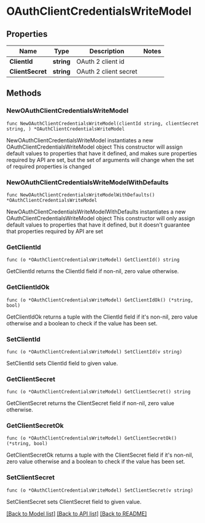 # OAuthClientCredentialsWriteModel

## Properties

Name | Type | Description | Notes
------------ | ------------- | ------------- | -------------
**ClientId** | **string** | OAuth 2 client id | 
**ClientSecret** | **string** | OAuth 2 client secret | 

## Methods

### NewOAuthClientCredentialsWriteModel

`func NewOAuthClientCredentialsWriteModel(clientId string, clientSecret string, ) *OAuthClientCredentialsWriteModel`

NewOAuthClientCredentialsWriteModel instantiates a new OAuthClientCredentialsWriteModel object
This constructor will assign default values to properties that have it defined,
and makes sure properties required by API are set, but the set of arguments
will change when the set of required properties is changed

### NewOAuthClientCredentialsWriteModelWithDefaults

`func NewOAuthClientCredentialsWriteModelWithDefaults() *OAuthClientCredentialsWriteModel`

NewOAuthClientCredentialsWriteModelWithDefaults instantiates a new OAuthClientCredentialsWriteModel object
This constructor will only assign default values to properties that have it defined,
but it doesn't guarantee that properties required by API are set

### GetClientId

`func (o *OAuthClientCredentialsWriteModel) GetClientId() string`

GetClientId returns the ClientId field if non-nil, zero value otherwise.

### GetClientIdOk

`func (o *OAuthClientCredentialsWriteModel) GetClientIdOk() (*string, bool)`

GetClientIdOk returns a tuple with the ClientId field if it's non-nil, zero value otherwise
and a boolean to check if the value has been set.

### SetClientId

`func (o *OAuthClientCredentialsWriteModel) SetClientId(v string)`

SetClientId sets ClientId field to given value.


### GetClientSecret

`func (o *OAuthClientCredentialsWriteModel) GetClientSecret() string`

GetClientSecret returns the ClientSecret field if non-nil, zero value otherwise.

### GetClientSecretOk

`func (o *OAuthClientCredentialsWriteModel) GetClientSecretOk() (*string, bool)`

GetClientSecretOk returns a tuple with the ClientSecret field if it's non-nil, zero value otherwise
and a boolean to check if the value has been set.

### SetClientSecret

`func (o *OAuthClientCredentialsWriteModel) SetClientSecret(v string)`

SetClientSecret sets ClientSecret field to given value.



[[Back to Model list]](../README.md#documentation-for-models) [[Back to API list]](../README.md#documentation-for-api-endpoints) [[Back to README]](../README.md)


